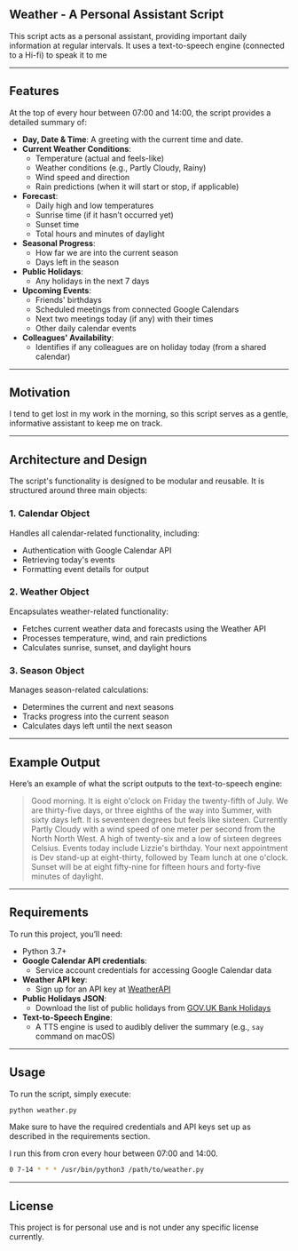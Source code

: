 ## Weather - A Personal Assistant Script

This script acts as a personal assistant, providing important daily information at regular intervals.
It uses a text-to-speech engine (connected to a Hi-fi) to speak it to me

---

## Features

At the top of every hour between 07:00 and 14:00, the script provides a detailed summary of:

- **Day, Date & Time**: A greeting with the current time and date.
- **Current Weather Conditions**:
  - Temperature (actual and feels-like)
  - Weather conditions (e.g., Partly Cloudy, Rainy)
  - Wind speed and direction
  - Rain predictions (when it will start or stop, if applicable)
- **Forecast**:
  - Daily high and low temperatures
  - Sunrise time (if it hasn’t occurred yet)
  - Sunset time
  - Total hours and minutes of daylight
- **Seasonal Progress**:
  - How far we are into the current season
  - Days left in the season
- **Public Holidays**:
  - Any holidays in the next 7 days
- **Upcoming Events**:
  - Friends' birthdays
  - Scheduled meetings from connected Google Calendars
  - Next two meetings today (if any) with their times
  - Other daily calendar events
- **Colleagues' Availability**:
  - Identifies if any colleagues are on holiday today (from a shared calendar)

---

## Motivation

I tend to get lost in my work in the morning, so this script serves as a gentle, informative assistant to keep me on track.

---

## Architecture and Design

The script's functionality is designed to be modular and reusable. It is structured around three main objects:

### 1. **Calendar Object**
Handles all calendar-related functionality, including:
- Authentication with Google Calendar API
- Retrieving today's events
- Formatting event details for output

### 2. **Weather Object**
Encapsulates weather-related functionality:
- Fetches current weather data and forecasts using the Weather API
- Processes temperature, wind, and rain predictions
- Calculates sunrise, sunset, and daylight hours

### 3. **Season Object**
Manages season-related calculations:
- Determines the current and next seasons
- Tracks progress into the current season
- Calculates days left until the next season

---

## Example Output

Here’s an example of what the script outputs to the text-to-speech engine:

> Good morning.
> It is eight o'clock on Friday the twenty-fifth of July.
> We are thirty-five days, or three eighths of the way into Summer, with sixty days left.
> It is seventeen degrees but feels like sixteen.
> Currently Partly Cloudy with a wind speed of one meter per second from the North North West.
> A high of twenty-six and a low of sixteen degrees Celsius.
> Events today include Lizzie's birthday.
> Your next appointment is Dev stand-up at eight-thirty, followed by Team lunch at one o'clock.
> Sunset will be at eight fifty-nine for fifteen hours and forty-five minutes of daylight.

---

## Requirements

To run this project, you’ll need:

- Python 3.7+
- **Google Calendar API credentials**:
  - Service account credentials for accessing Google Calendar data
- **Weather API key**:
  - Sign up for an API key at [WeatherAPI](https://www.weatherapi.com/)
- **Public Holidays JSON**:
  - Download the list of public holidays from [GOV.UK Bank Holidays](https://www.gov.uk/bank-holidays.json)
- **Text-to-Speech Engine**:
  - A TTS engine is used to audibly deliver the summary (e.g., `say` command on macOS)

---

## Usage

To run the script, simply execute:
```bash
python weather.py
```
Make sure to have the required credentials and API keys set up as described in the requirements section.

I run this from cron every hour between 07:00 and 14:00.
```bash
0 7-14 * * * /usr/bin/python3 /path/to/weather.py
```

---

## License

This project is for personal use and is not under any specific license currently.

